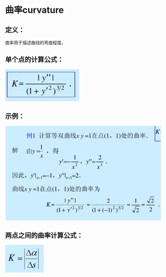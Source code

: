 # 曲率curvature
## 定义：
曲率用于描述曲线的弯曲程度。

## 单个点的计算公式：
![curvature formula](../images/curvature_formula.png)
## 示例：
![curvature example](../images/curvature_example.png)
## 两点之间的曲率计算公式：
![curvature_formula_between_two_points](../images/curvature_formula_between_two_points.png)
